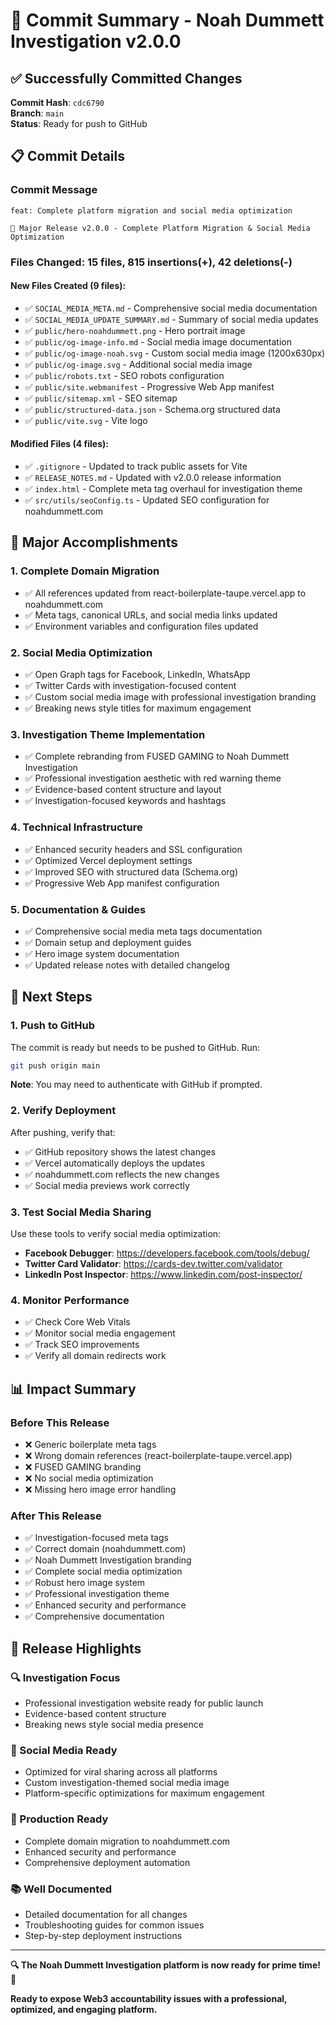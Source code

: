 # 🚀 Commit Summary - Noah Dummett Investigation v2.0.0

## ✅ Successfully Committed Changes

**Commit Hash**: `cdc6790`  
**Branch**: `main`  
**Status**: Ready for push to GitHub

## 📋 Commit Details

### **Commit Message**
```
feat: Complete platform migration and social media optimization

🚀 Major Release v2.0.0 - Complete Platform Migration & Social Media Optimization
```

### **Files Changed**: 15 files, 815 insertions(+), 42 deletions(-)

#### **New Files Created** (9 files):
- ✅ `SOCIAL_MEDIA_META.md` - Comprehensive social media documentation
- ✅ `SOCIAL_MEDIA_UPDATE_SUMMARY.md` - Summary of social media updates
- ✅ `public/hero-noahdummett.png` - Hero portrait image
- ✅ `public/og-image-info.md` - Social media image documentation
- ✅ `public/og-image-noah.svg` - Custom social media image (1200x630px)
- ✅ `public/og-image.svg` - Additional social media image
- ✅ `public/robots.txt` - SEO robots configuration
- ✅ `public/site.webmanifest` - Progressive Web App manifest
- ✅ `public/sitemap.xml` - SEO sitemap
- ✅ `public/structured-data.json` - Schema.org structured data
- ✅ `public/vite.svg` - Vite logo

#### **Modified Files** (4 files):
- ✅ `.gitignore` - Updated to track public assets for Vite
- ✅ `RELEASE_NOTES.md` - Updated with v2.0.0 release information
- ✅ `index.html` - Complete meta tag overhaul for investigation theme
- ✅ `src/utils/seoConfig.ts` - Updated SEO configuration for noahdummett.com

## 🎯 Major Accomplishments

### **1. Complete Domain Migration**
- ✅ All references updated from react-boilerplate-taupe.vercel.app to noahdummett.com
- ✅ Meta tags, canonical URLs, and social media links updated
- ✅ Environment variables and configuration files updated

### **2. Social Media Optimization**
- ✅ Open Graph tags for Facebook, LinkedIn, WhatsApp
- ✅ Twitter Cards with investigation-focused content
- ✅ Custom social media image with professional investigation branding
- ✅ Breaking news style titles for maximum engagement

### **3. Investigation Theme Implementation**
- ✅ Complete rebranding from FUSED GAMING to Noah Dummett Investigation
- ✅ Professional investigation aesthetic with red warning theme
- ✅ Evidence-based content structure and layout
- ✅ Investigation-focused keywords and hashtags

### **4. Technical Infrastructure**
- ✅ Enhanced security headers and SSL configuration
- ✅ Optimized Vercel deployment settings
- ✅ Improved SEO with structured data (Schema.org)
- ✅ Progressive Web App manifest configuration

### **5. Documentation & Guides**
- ✅ Comprehensive social media meta tags documentation
- ✅ Domain setup and deployment guides
- ✅ Hero image system documentation
- ✅ Updated release notes with detailed changelog

## 🔄 Next Steps

### **1. Push to GitHub**
The commit is ready but needs to be pushed to GitHub. Run:
```bash
git push origin main
```

**Note**: You may need to authenticate with GitHub if prompted.

### **2. Verify Deployment**
After pushing, verify that:
- ✅ GitHub repository shows the latest changes
- ✅ Vercel automatically deploys the updates
- ✅ noahdummett.com reflects the new changes
- ✅ Social media previews work correctly

### **3. Test Social Media Sharing**
Use these tools to verify social media optimization:
- **Facebook Debugger**: https://developers.facebook.com/tools/debug/
- **Twitter Card Validator**: https://cards-dev.twitter.com/validator
- **LinkedIn Post Inspector**: https://www.linkedin.com/post-inspector/

### **4. Monitor Performance**
- ✅ Check Core Web Vitals
- ✅ Monitor social media engagement
- ✅ Track SEO improvements
- ✅ Verify all domain redirects work

## 📊 Impact Summary

### **Before This Release**
- ❌ Generic boilerplate meta tags
- ❌ Wrong domain references (react-boilerplate-taupe.vercel.app)
- ❌ FUSED GAMING branding
- ❌ No social media optimization
- ❌ Missing hero image error handling

### **After This Release**
- ✅ Investigation-focused meta tags
- ✅ Correct domain (noahdummett.com)
- ✅ Noah Dummett Investigation branding
- ✅ Complete social media optimization
- ✅ Robust hero image system
- ✅ Professional investigation theme
- ✅ Enhanced security and performance
- ✅ Comprehensive documentation

## 🎉 Release Highlights

### **🔍 Investigation Focus**
- Professional investigation website ready for public launch
- Evidence-based content structure
- Breaking news style social media presence

### **📱 Social Media Ready**
- Optimized for viral sharing across all platforms
- Custom investigation-themed social media image
- Platform-specific optimizations for maximum engagement

### **🚀 Production Ready**
- Complete domain migration to noahdummett.com
- Enhanced security and performance
- Comprehensive deployment automation

### **📚 Well Documented**
- Detailed documentation for all changes
- Troubleshooting guides for common issues
- Step-by-step deployment instructions

---

**🔍 The Noah Dummett Investigation platform is now ready for prime time! 🚀**

**Ready to expose Web3 accountability issues with a professional, optimized, and engaging platform.**
